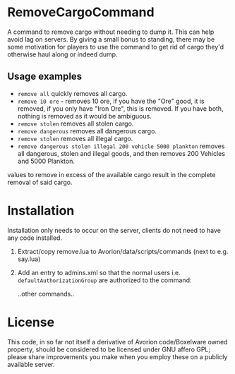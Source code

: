 ﻿# RemoveCargoCommand


A command to remove cargo without needing to dump it. This can help avoid lag on servers.
By giving a small bonus to standing, there may be some motivation for players to use the command to get rid of cargo they'd otherwise haul along or indeed dump.


## Usage examples
* `remove all` quickly removes all cargo.
*  `remove 10 ore` - removes 10 ore, if you have the "Ore" good, it is removed, if you only have "Iron Ore", this is removed. If you have both, nothing is removed as it would be ambiguous.
* `remove stolen` removes all stolen cargo.
* `remove dangerous` removes all dangerous cargo.
* `remove stolen` removes all illegal cargo.
* `remove dangerous stolen illegal 200 vehicle 5000 plankton` removes all dangerous, stolen and illegal goods, and then removes 200 Vehicles and 5000 Plankton.

values to remove in excess of the available cargo result in the complete removal of said cargo. 

# Installation

Installation only needs to occur on the server, clients do not need to have any code installed.

1. Extract/copy remove.lua to Avorion/data/scripts/commands (next to e.g. say.lua)
2. Add an entry to admins.xml so that the normal users i.e. `defaultAuthorizationGroup` are authorized to the command:


    <administration>
        <defaultAuthorizationGroup>
            <commands>
                <command name="help"/>
                <command name="invite"/>
        <command name="remove"/> <!-- Add this line, when the server is NOT running, otherwise it overwrites it-->
         ..other commands..
                <command name="whisper"/>
                </commands>
            </defaultAuthorizationGroup>


# License

This code, in so far not itself a derivative of Avorion code/Boxelware owned property, should be considered to be licensed under GNU affero GPL; please share improvements you make when you employ these on a publicly available server. 

